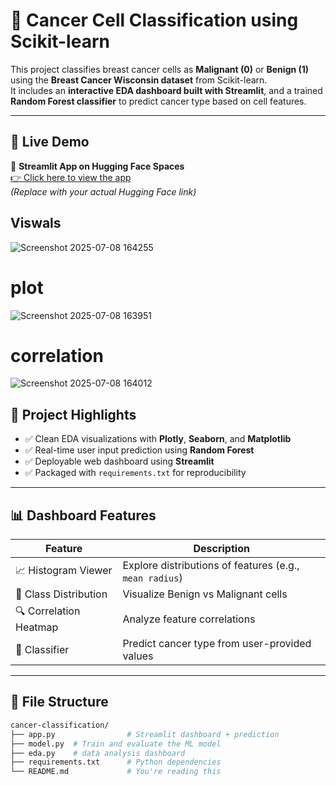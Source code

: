 # 🧬 Cancer Cell Classification using Scikit-learn

This project classifies breast cancer cells as **Malignant (0)** or **Benign (1)** using the **Breast Cancer Wisconsin dataset** from Scikit-learn.  
It includes an **interactive EDA dashboard built with Streamlit**, and a trained **Random Forest classifier** to predict cancer type based on cell features.

---

## 🚀 Live Demo

🎯 **Streamlit App on Hugging Face Spaces**  
[👉 Click here to view the app]()  
*(Replace with your actual Hugging Face link)*

## Viswals 

![Screenshot 2025-07-08 164255](https://github.com/user-attachments/assets/e4c805c7-6c9f-4ccc-9d35-804c29427285)

# plot
![Screenshot 2025-07-08 163951](https://github.com/user-attachments/assets/ea3482dd-f501-4412-beee-1818ec883a58)


# correlation
![Screenshot 2025-07-08 164012](https://github.com/user-attachments/assets/823b3194-af29-408b-8a0a-b588197442ec)


## 📌 Project Highlights

- ✅ Clean EDA visualizations with **Plotly**, **Seaborn**, and **Matplotlib**
- ✅ Real-time user input prediction using **Random Forest**
- ✅ Deployable web dashboard using **Streamlit**
- ✅ Packaged with `requirements.txt` for reproducibility
  

---

## 📊 Dashboard Features

| Feature | Description |
|--------|-------------|
| 📈 Histogram Viewer | Explore distributions of features (e.g., `mean radius`) |
| 🧬 Class Distribution | Visualize Benign vs Malignant cells |
| 🔍 Correlation Heatmap | Analyze feature correlations |
| 🧠 Classifier | Predict cancer type from user-provided values |

---

## 📁 File Structure

```bash
cancer-classification/
├── app.py                # Streamlit dashboard + prediction
├── model.py  # Train and evaluate the ML model
├── eda.py    # data analysis dashboard
├── requirements.txt      # Python dependencies
└── README.md             # You're reading this
